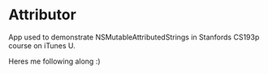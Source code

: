 # Attributor

App used to demonstrate NSMutableAttributedStrings in Stanfords CS193p course on iTunes U.

Heres me following along :)
